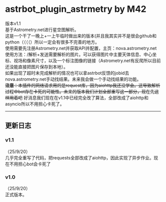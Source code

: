 # astrbot_plugin_astrmetry  by M42
版本v1.1  
基于Astrometry.net进行星空图解析。  
这是一个干了一晚上+一上午临时做出来的版本(并且我其实并不是很会github和python（（（（）所以一定会有很多不完善的地方。  
使用需要先注册Astrometry.net并获取API并配置，主页：nova.astrometry.net  
使用方法：/解析+发送需要解析的图片。可以获得图片中主要天体信息、中心坐标、视场和像素尺寸，以及一个标注图像的链接（Astrometry.net有反爬所以目前还没能直接把图片保存到本地）。  
如果出现了超时未完成解析的情况也可以拿astrbot反馈的jobid去nova.astrometry.net手动找结果。未来我会做一个手动找结果的功能。  
~~**注意**：本插件的网络请求用的是request库，因为aiohttp我还没学会。这导致解析过程中bot存在卡死的可能性。未来的版本我们计划全部重写这一部分，现在先这样用着吧~~ 好消息我们现在在v1.1中已经完全改了算法，全部改成了aiohttp和asyncio所以不用担心卡死了。
***
## 更新日志 ##  

### v1.1
（25/9/20）  
几乎完全重写了代码，把requests全部改成了aiohttp，因此实现了异步作业。现在不用担心bot会卡死了

### v1.0
（25/9/20）  
正式版本。
